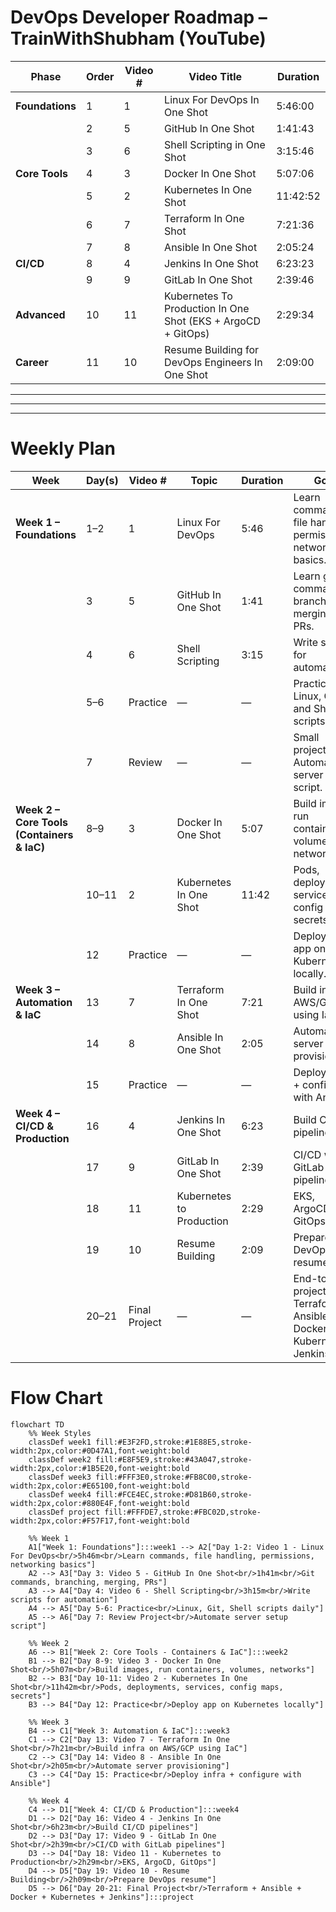 # DevOps Developer Roadmap – TrainWithShubham (YouTube)

| Phase | Order | Video # | Video Title | Duration |
|-------|-------|---------|-------------|----------|
| **Foundations** | 1 | 1 | Linux For DevOps In One Shot | 5:46:00 |
|               | 2 | 5 | GitHub In One Shot | 1:41:43 |
|               | 3 | 6 | Shell Scripting in One Shot | 3:15:46 |
| **Core Tools** | 4 | 3 | Docker In One Shot | 5:07:06 |
|               | 5 | 2 | Kubernetes In One Shot | 11:42:52 |
|               | 6 | 7 | Terraform In One Shot | 7:21:36 |
|               | 7 | 8 | Ansible In One Shot | 2:05:24 |
| **CI/CD**     | 8 | 4 | Jenkins In One Shot | 6:23:23 |
|               | 9 | 9 | GitLab In One Shot | 2:39:46 |
| **Advanced**  | 10 | 11 | Kubernetes To Production In One Shot (EKS + ArgoCD + GitOps) | 2:29:34 |
| **Career**    | 11 | 10 | Resume Building for DevOps Engineers In One Shot | 2:09:00 |

---
---
---

# Weekly Plan
| Week                                       | Day(s) | Video #       | Topic                    | Duration | Goal                                                                     |
| ------------------------------------------ | ------ | ------------- | ------------------------ | -------- | ------------------------------------------------------------------------ |
| **Week 1 – Foundations**                   | 1–2    | 1             | Linux For DevOps         | 5:46     | Learn commands, file handling, permissions, networking basics.           |
|                                            | 3      | 5             | GitHub In One Shot       | 1:41     | Learn git commands, branching, merging, PRs.                             |
|                                            | 4      | 6             | Shell Scripting          | 3:15     | Write scripts for automation.                                            |
|                                            | 5–6    | Practice      | —                        | —        | Practice Linux, Git, and Shell scripts daily.                            |
|                                            | 7      | Review        | —                        | —        | Small project: Automate server setup script.                             |
| **Week 2 – Core Tools (Containers & IaC)** | 8–9    | 3             | Docker In One Shot       | 5:07     | Build images, run containers, volumes, networks.                         |
|                                            | 10–11  | 2             | Kubernetes In One Shot   | 11:42    | Pods, deployments, services, config maps, secrets.                       |
|                                            | 12     | Practice      | —                        | —        | Deploy an app on Kubernetes locally.                                     |
| **Week 3 – Automation & IaC**              | 13     | 7             | Terraform In One Shot    | 7:21     | Build infra on AWS/GCP using IaC.                                        |
|                                            | 14     | 8             | Ansible In One Shot      | 2:05     | Automate server provisioning.                                            |
|                                            | 15     | Practice      | —                        | —        | Deploy infra + configure with Ansible.                                   |
| **Week 4 – CI/CD & Production**            | 16     | 4             | Jenkins In One Shot      | 6:23     | Build CI/CD pipelines.                                                   |
|                                            | 17     | 9             | GitLab In One Shot       | 2:39     | CI/CD with GitLab pipelines.                                             |
|                                            | 18     | 11            | Kubernetes to Production | 2:29     | EKS, ArgoCD, GitOps.                                                     |
|                                            | 19     | 10            | Resume Building          | 2:09     | Prepare DevOps resume.                                                   |
|                                            | 20–21  | Final Project | —                        | —        | End-to-end project: Terraform + Ansible + Docker + Kubernetes + Jenkins. |


# Flow Chart

```mermaid
flowchart TD
    %% Week Styles
    classDef week1 fill:#E3F2FD,stroke:#1E88E5,stroke-width:2px,color:#0D47A1,font-weight:bold
    classDef week2 fill:#E8F5E9,stroke:#43A047,stroke-width:2px,color:#1B5E20,font-weight:bold
    classDef week3 fill:#FFF3E0,stroke:#FB8C00,stroke-width:2px,color:#E65100,font-weight:bold
    classDef week4 fill:#FCE4EC,stroke:#D81B60,stroke-width:2px,color:#880E4F,font-weight:bold
    classDef project fill:#FFFDE7,stroke:#FBC02D,stroke-width:2px,color:#F57F17,font-weight:bold

    %% Week 1
    A1["Week 1: Foundations"]:::week1 --> A2["Day 1-2: Video 1 - Linux For DevOps<br/>5h46m<br/>Learn commands, file handling, permissions, networking basics"]
    A2 --> A3["Day 3: Video 5 - GitHub In One Shot<br/>1h41m<br/>Git commands, branching, merging, PRs"]
    A3 --> A4["Day 4: Video 6 - Shell Scripting<br/>3h15m<br/>Write scripts for automation"]
    A4 --> A5["Day 5-6: Practice<br/>Linux, Git, Shell scripts daily"]
    A5 --> A6["Day 7: Review Project<br/>Automate server setup script"]

    %% Week 2
    A6 --> B1["Week 2: Core Tools - Containers & IaC"]:::week2
    B1 --> B2["Day 8-9: Video 3 - Docker In One Shot<br/>5h07m<br/>Build images, run containers, volumes, networks"]
    B2 --> B3["Day 10-11: Video 2 - Kubernetes In One Shot<br/>11h42m<br/>Pods, deployments, services, config maps, secrets"]
    B3 --> B4["Day 12: Practice<br/>Deploy app on Kubernetes locally"]

    %% Week 3
    B4 --> C1["Week 3: Automation & IaC"]:::week3
    C1 --> C2["Day 13: Video 7 - Terraform In One Shot<br/>7h21m<br/>Build infra on AWS/GCP using IaC"]
    C2 --> C3["Day 14: Video 8 - Ansible In One Shot<br/>2h05m<br/>Automate server provisioning"]
    C3 --> C4["Day 15: Practice<br/>Deploy infra + configure with Ansible"]

    %% Week 4
    C4 --> D1["Week 4: CI/CD & Production"]:::week4
    D1 --> D2["Day 16: Video 4 - Jenkins In One Shot<br/>6h23m<br/>Build CI/CD pipelines"]
    D2 --> D3["Day 17: Video 9 - GitLab In One Shot<br/>2h39m<br/>CI/CD with GitLab pipelines"]
    D3 --> D4["Day 18: Video 11 - Kubernetes to Production<br/>2h29m<br/>EKS, ArgoCD, GitOps"]
    D4 --> D5["Day 19: Video 10 - Resume Building<br/>2h09m<br/>Prepare DevOps resume"]
    D5 --> D6["Day 20-21: Final Project<br/>Terraform + Ansible + Docker + Kubernetes + Jenkins"]:::project
